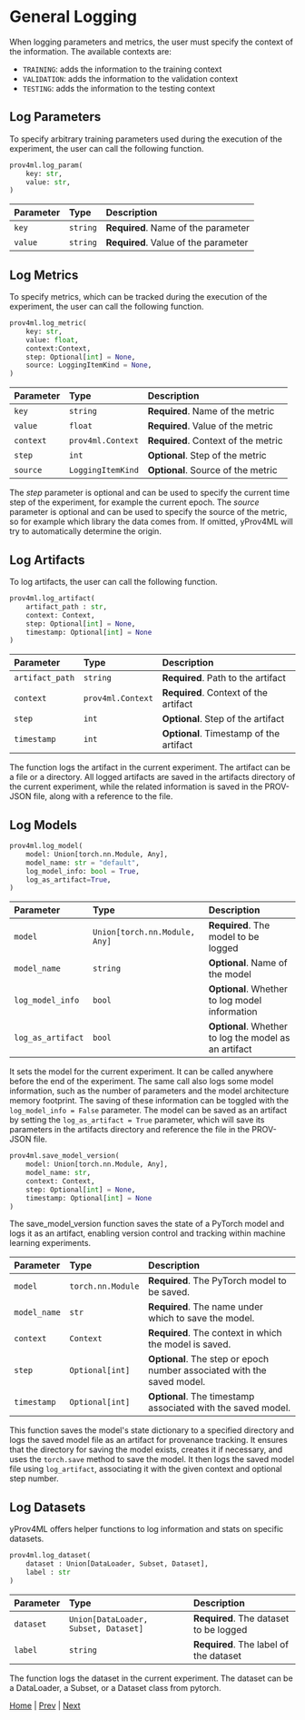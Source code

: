 
# General Logging

When logging parameters and metrics, the user must specify the context of the information. 
The available contexts are: 
 - `TRAINING`: adds the information to the training context  
 - `VALIDATION`: adds the information to the validation context
 - `TESTING`: adds the information to the testing context

## Log Parameters

To specify arbitrary training parameters used during the execution of the experiment, the user can call the following function. 
    
```python
prov4ml.log_param(
    key: str, 
    value: str, 
)
```

| Parameter | Type     | Description                |
| :-------- | :------- | :------------------------- |
| `key` | `string` | **Required**. Name of the parameter |
| `value` | `string` | **Required**. Value of the parameter |


## Log Metrics

To specify metrics, which can be tracked during the execution of the experiment, the user can call the following function.

```python
prov4ml.log_metric(
    key: str, 
    value: float, 
    context:Context, 
    step: Optional[int] = None, 
    source: LoggingItemKind = None, 
)
```

| Parameter | Type     | Description                |
| :-------- | :------- | :------------------------- |
| `key` | `string` | **Required**. Name of the metric |
| `value` | `float` | **Required**. Value of the metric |
| `context` | `prov4ml.Context` | **Required**. Context of the metric |
| `step` | `int` | **Optional**. Step of the metric |
| `source` | `LoggingItemKind` | **Optional**. Source of the metric |

The *step* parameter is optional and can be used to specify the current time step of the experiment, for example the current epoch.
The *source* parameter is optional and can be used to specify the source of the metric, so for example which library the data comes from. If omitted, yProv4ML will try to automatically determine the origin. 

## Log Artifacts

To log artifacts, the user can call the following function.

```python
prov4ml.log_artifact(
    artifact_path : str, 
    context: Context,
    step: Optional[int] = None, 
    timestamp: Optional[int] = None
)
```

| Parameter | Type     | Description                |
| :-------- | :------- | :------------------------- |
| `artifact_path` | `string` | **Required**. Path to the artifact |
| `context` | `prov4ml.Context` | **Required**. Context of the artifact |
| `step` | `int` | **Optional**. Step of the artifact |
| `timestamp` | `int` | **Optional**. Timestamp of the artifact |

The function logs the artifact in the current experiment. The artifact can be a file or a directory. 
All logged artifacts are saved in the artifacts directory of the current experiment, while the related information is saved in the PROV-JSON file, along with a reference to the file. 

## Log Models

```python
prov4ml.log_model(
    model: Union[torch.nn.Module, Any], 
    model_name: str = "default", 
    log_model_info: bool = True, 
    log_as_artifact=True, 
)
```

| Parameter | Type     | Description                |
| :-------- | :------- | :------------------------- |
| `model` | `Union[torch.nn.Module, Any]` | **Required**. The model to be logged |
| `model_name` | `string` | **Optional**. Name of the model |
| `log_model_info` | `bool` | **Optional**. Whether to log model information |
| `log_as_artifact` | `bool` | **Optional**. Whether to log the model as an artifact |

It sets the model for the current experiment. It can be called anywhere before the end of the experiment. 
The same call also logs some model information, such as the number of parameters and the model architecture memory footprint. 
The saving of these information can be toggled with the ```log_model_info = False``` parameter. 
The model can be saved as an artifact by setting the ```log_as_artifact = True``` parameter, which will save its parameters in the artifacts directory and reference the file in the PROV-JSON file.

```python
prov4ml.save_model_version(
    model: Union[torch.nn.Module, Any], 
    model_name: str, 
    context: Context, 
    step: Optional[int] = None, 
    timestamp: Optional[int] = None
)
```

The save_model_version function saves the state of a PyTorch model and logs it as an artifact, enabling version control and tracking within machine learning experiments.

| Parameter | Type     | Description                |
| :-------- | :------- | :------------------------- |
| `model`	| `torch.nn.Module` |	**Required**. The PyTorch model to be saved. |
| `model_name`	| `str`|	**Required**. The name under which to save the model. | 
| `context`	| `Context` |	**Required**. The context in which the model is saved. |
| `step`	| `Optional[int]` |	**Optional**. The step or epoch number associated with the saved model. |
| `timestamp`	| `Optional[int]` |	**Optional**. The timestamp associated with the saved model. |

This function saves the model's state dictionary to a specified directory and logs the saved model file as an artifact for provenance tracking. It ensures that the directory for saving the model exists, creates it if necessary, and uses the `torch.save` method to save the model. It then logs the saved model file using `log_artifact`, associating it with the given context and optional step number.


## Log Datasets

yProv4ML offers helper functions to log information and stats on specific datasets.  

```python
prov4ml.log_dataset(
    dataset : Union[DataLoader, Subset, Dataset], 
    label : str
)
```

| Parameter | Type     | Description                |
| :-------- | :------- | :------------------------- |
| `dataset` | `Union[DataLoader, Subset, Dataset]` | **Required**. The dataset to be logged |
| `label` | `string` | **Required**. The label of the dataset |

The function logs the dataset in the current experiment. The dataset can be a DataLoader, a Subset, or a Dataset class from pytorch.

[Home](README.md) | [Prev](prov_graph.md) | [Next](prov_collection.md)
